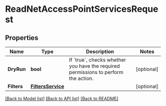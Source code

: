 # ReadNetAccessPointServicesRequest

## Properties

Name | Type | Description | Notes
------------ | ------------- | ------------- | -------------
**DryRun** | **bool** | If &#x60;true&#x60;, checks whether you have the required permissions to perform the action. | [optional] 
**Filters** | [**FiltersService**](FiltersService.md) |  | [optional] 

[[Back to Model list]](../README.md#documentation-for-models) [[Back to API list]](../README.md#documentation-for-api-endpoints) [[Back to README]](../README.md)


